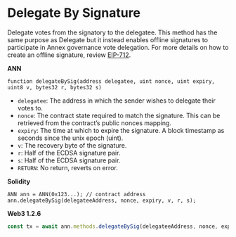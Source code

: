 # Delegate By Signature

Delegate votes from the signatory to the delegatee. This method has the same purpose as Delegate but it instead enables offline signatures to participate in Annex governance vote delegation. For more details on how to create an offline signature, review [EIP-712](https://eips.ethereum.org/EIPS/eip-712).

**ANN**

```text
function delegateBySig(address delegatee, uint nonce, uint expiry, uint8 v, bytes32 r, bytes32 s)
```

* `delegatee`: The address in which the sender wishes to delegate their votes to.
* `nonce`: The contract state required to match the signature. This can be retrieved from the contract’s public nonces mapping.
* `expiry`: The time at which to expire the signature. A block timestamp as seconds since the unix epoch \(uint\).
* `v`: The recovery byte of the signature.
* `r`: Half of the ECDSA signature pair.
* `s`: Half of the ECDSA signature pair.
* `RETURN`: No return, reverts on error.

**Solidity**

```text
ANN ann = ANN(0x123...); // contract address
ann.delegateBySig(delegateeAddress, nonce, expiry, v, r, s);
```

**Web3 1.2.6**

```javascript
const tx = await ann.methods.delegateBySig(delegateeAddress, nonce, expiry, v, r, s).send({});
```

